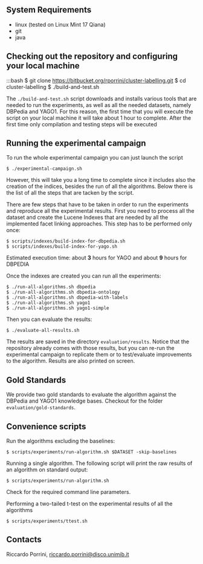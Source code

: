 ## System Requirements

* linux (tested on Linux Mint 17 Qiana)
* git
* java

## Checking out the repository and configuring your local machine

:::bash
	$ git clone https://bitbucket.org/rporrini/cluster-labelling.git
	$ cd cluster-labelling
	$ ./build-and-test.sh

The ```./build-and-test.sh``` script downloads and installs various tools that are needed to run the experiments, as well as all the needed datasets, namely DBPedia and YAGO1. For this reason, the first time that you will execute the script on your local machine it will take about 1 hour to complete. After the first time only compilation and testing steps will be executed

## Running the experimental campaign

To run the whole experimental campaign you can just launch the script

```
$ ./experimental-campaign.sh
```

However, this will take you a long time to complete since it includes also the creation of the indices, besides the run of all the algorithms. Below there is the list of all the steps that are tacken by the script.

There are few steps that have to be taken in order to run the experiments and reproduce all the experimental results. First you need to process all the dataset and create the Lucene Indexes that are needed by all the implemented facet linking approaches. This step has to be performed only once:

```
$ scripts/indexes/build-index-for-dbpedia.sh
$ scripts/indexes/build-index-for-yago.sh
```
Estimated execution time: about __3__ hours for YAGO and about __9__ hours for DBPEDIA

Once the indexes are created you can run all the experiments:

```
$ ./run-all-algorithms.sh dbpedia
$ ./run-all-algorithms.sh dbpedia-ontology
$ ./run-all-algorithms.sh dbpedia-with-labels
$ ./run-all-algorithms.sh yago1
$ ./run-all-algorithms.sh yago1-simple
```

Then you can evaluate the results:

```
$ ./evaluate-all-results.sh
```

The results are saved in the directory ```evaluation/results```. Notice that the repository already comes with those results, but you can re-run the experimental campaign to replicate them or to test/evaluate improvements to the algorithm. Results are also printed on screen.

## Gold Standards

We provide two gold standards to evaluate the algorithm against the DBPedia and YAGO1 knowledge bases. Checkout for the folder ```evaluation/gold-standards```.

## Convenience scripts

Run the algorithms excluding the baselines:
```
$ scripts/experiments/run-algorithm.sh $DATASET -skip-baselines
``` 

Running a single algorithm. The following script will print the raw results of an algorithm on standard output:

```
$ scripts/experiments/run-algorithm.sh
``` 
Check for the required command line parameters.

Performing a two-tailed t-test on the experimental results of all the algorithms

```
$ scripts/experiments/ttest.sh
```

## Contacts

Riccardo Porrini, [riccardo.porrini@disco.unimib.it](mailto:riccardo.porrini@disco.unimib.it)

